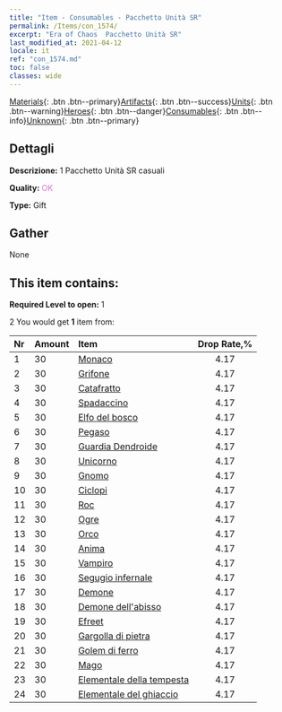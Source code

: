 ```yaml
---
title: "Item - Consumables - Pacchetto Unità SR"
permalink: /Items/con_1574/
excerpt: "Era of Chaos  Pacchetto Unità SR"
last_modified_at: 2021-04-12
locale: it
ref: "con_1574.md"
toc: false
classes: wide
---
```

 [Materials](/it/Items/){: .btn .btn--primary}[Artifacts](/it/Items/Artifacts/){: .btn .btn--success}[Units](/it/Items/Units/){: .btn .btn--warning}[Heroes](/it/Items/Heroes/){: .btn .btn--danger}[Consumables](/it/Items/Consumables/){: .btn .btn--info}[Unknown](/it/Items/Unknown/){: .btn .btn--primary}

## Dettagli
 **Descrizione:** 1 Pacchetto Unità SR casuali

 **Quality:** <span style="color: #DA70D6">OK</span>

 **Type:** Gift

## Gather

  None

## This item contains:

 **Required Level to open:** 1

 2 You would get **1** item  from:

  | Nr | Amount |     Item    | Drop Rate,% |
  |:---|:-------|:------------|:---------:|
  | 1 | 30 | [Monaco](/it/Items/unt_194/) | 4.17 | 
  | 2 | 30 | [Grifone](/it/Items/unt_192/) | 4.17 | 
  | 3 | 30 | [Catafratto](/it/Items/unt_195/) | 4.17 | 
  | 4 | 30 | [Spadaccino](/it/Items/unt_193/) | 4.17 | 
  | 5 | 30 | [Elfo del bosco](/it/Items/unt_201/) | 4.17 | 
  | 6 | 30 | [Pegaso](/it/Items/unt_202/) | 4.17 | 
  | 7 | 30 | [Guardia Dendroide](/it/Items/unt_203/) | 4.17 | 
  | 8 | 30 | [Unicorno](/it/Items/unt_204/) | 4.17 | 
  | 9 | 30 | [Gnomo](/it/Items/unt_200/) | 4.17 | 
  | 10 | 30 | [Ciclopi](/it/Items/unt_222/) | 4.17 | 
  | 11 | 30 | [Roc](/it/Items/unt_221/) | 4.17 | 
  | 12 | 30 | [Ogre](/it/Items/unt_220/) | 4.17 | 
  | 13 | 30 | [Orco](/it/Items/unt_219/) | 4.17 | 
  | 14 | 30 | [Anima](/it/Items/unt_210/) | 4.17 | 
  | 15 | 30 | [Vampiro](/it/Items/unt_211/) | 4.17 | 
  | 16 | 30 | [Segugio infernale](/it/Items/unt_228/) | 4.17 | 
  | 17 | 30 | [Demone](/it/Items/unt_229/) | 4.17 | 
  | 18 | 30 | [Demone dell'abisso](/it/Items/unt_230/) | 4.17 | 
  | 19 | 30 | [Efreet](/it/Items/unt_231/) | 4.17 | 
  | 20 | 30 | [Gargolla di pietra](/it/Items/unt_236/) | 4.17 | 
  | 21 | 30 | [Golem di ferro](/it/Items/unt_237/) | 4.17 | 
  | 22 | 30 | [Mago](/it/Items/unt_238/) | 4.17 | 
  | 23 | 30 | [Elementale della tempesta](/it/Items/unt_263/) | 4.17 | 
  | 24 | 30 | [Elementale del ghiaccio](/it/Items/unt_264/) | 4.17 | 
